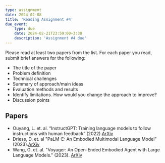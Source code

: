 ```yaml
---
type: assignment
date: 2024-02-08
title: 'Reading Assignment #4'
due_event: 
    type: due
    date: 2024-02-21T23:59:00+3:30
    description: 'Assignment #4 due'
---
```

Please read at least two papers from the list. For each paper you read, submit brief answers for the following: 

- The title of the paper
- Problem definition
- Technical challenges
- Summary of approach/main ideas
- Evaluation methods and results
- Identify limitations. How would you change the approach to improve?
- Discussion points

## Papers

* Ouyang, L. et. al. “InstructGPT: Training language models to follow instructions with human feedback” (2022).[ArXiv](https://arxiv.org/abs/2203.02155)
* Driess, D. et. al "PaLM-E: An Embodied Multimodal Language Model" (2023).[ArXiv](https://arxiv.org/abs/2303.03378)
* Wang, G.  et. al. "Voyager: An Open-Ended Embodied Agent with Large Language Models." (2023). [ArXiv](https://arxiv.org/abs/2305.16291)
